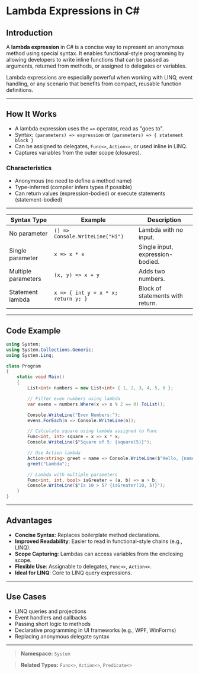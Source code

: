 # Lambda Expressions in C\#

## Introduction

A **lambda expression** in C# is a concise way to represent an anonymous method using special syntax. It enables functional-style programming by allowing developers to write inline functions that can be passed as arguments, returned from methods, or assigned to delegates or variables.

Lambda expressions are especially powerful when working with LINQ, event handling, or any scenario that benefits from compact, reusable function definitions.

---

## How It Works

* A lambda expression uses the `=>` operator, read as "goes to".
* Syntax: `(parameters) => expression` or `(parameters) => { statement block }`
* Can be assigned to delegates, `Func<>`, `Action<>`, or used inline in LINQ.
* Captures variables from the outer scope (closures).

### Characteristics

* Anonymous (no need to define a method name)
* Type-inferred (compiler infers types if possible)
* Can return values (expression-bodied) or execute statements (statement-bodied)

---

| Syntax Type         | Example                             | Description                      |
| ------------------- | ----------------------------------- | -------------------------------- |
| No parameter        | `() => Console.WriteLine("Hi")`     | Lambda with no input.            |
| Single parameter    | `x => x * x`                        | Single input, expression-bodied. |
| Multiple parameters | `(x, y) => x + y`                   | Adds two numbers.                |
| Statement lambda    | `x => { int y = x * x; return y; }` | Block of statements with return. |

---

## Code Example

```csharp
using System;
using System.Collections.Generic;
using System.Linq;

class Program
{
    static void Main()
    {
        List<int> numbers = new List<int> { 1, 2, 3, 4, 5, 6 };

        // Filter even numbers using lambda
        var evens = numbers.Where(x => x % 2 == 0).ToList();

        Console.WriteLine("Even Numbers:");
        evens.ForEach(n => Console.WriteLine(n));

        // Calculate square using lambda assigned to Func
        Func<int, int> square = x => x * x;
        Console.WriteLine($"Square of 5: {square(5)}");

        // Use Action lambda
        Action<string> greet = name => Console.WriteLine($"Hello, {name}!");
        greet("Lambda");

        // Lambda with multiple parameters
        Func<int, int, bool> isGreater = (a, b) => a > b;
        Console.WriteLine($"Is 10 > 5? {isGreater(10, 5)}");
    }
}
```

---

## Advantages

* **Concise Syntax**: Replaces boilerplate method declarations.
* **Improved Readability**: Easier to read in functional-style chains (e.g., LINQ).
* **Scope Capturing**: Lambdas can access variables from the enclosing scope.
* **Flexible Use**: Assignable to delegates, `Func<>`, `Action<>`.
* **Ideal for LINQ**: Core to LINQ query expressions.

---

## Use Cases

* LINQ queries and projections
* Event handlers and callbacks
* Passing short logic to methods
* Declarative programming in UI frameworks (e.g., WPF, WinForms)
* Replacing anonymous delegate syntax

---

> **Namespace:** `System`

> **Related Types:** `Func<>`, `Action<>`, `Predicate<>`

